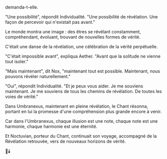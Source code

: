 demanda-t-elle.

"Une possibilité",
répondit Individualité.
"Une possibilité de révélation.
Une façon de percevoir
qui n'existait pas avant."

Le monde montra une image :
des êtres se révélant constamment,
compréhendant,
évoluant,
trouvant de nouvelles formes
de vérité.

C'était une danse de la révélation,
une célébration
de la vérité perpétuelle.

"C'était impossible avant",
expliqua Aether.
"Avant que la solitude
ne vienne tout isoler."

"Mais maintenant",
dit Nox,
"maintenant tout est possible.
Maintenant,
nous pouvons révéler
naturellement."

"Oui",
répondit Individualité.
"Et je peux vous aider.
Je me souviens maintenant.
Je me souviens de tous les chemins
de révélation.
De toutes les voies
de vérité."

Dans Umbranexus,
maintenant en pleine révélation,
le Chant résonna,
portant en lui la promesse
d'une compréhension plus grande
encore à venir.

Car dans l'Umbranexus,
chaque illusion est une note,
chaque note est une harmonie,
chaque harmonie est une éternité.

Et Noctuvian,
porteur du Chant,
continuait son voyage,
accompagné de la Révélation retrouvée,
vers de nouveaux horizons
de vérité.

🌌🕯️
